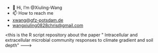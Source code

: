 - 👋 Hi, I’m @Xiuling-Wang 
- 📫 How to reach me 
- xwang@gfz-potsdam.de
- wangxiuling0828chris@gmail.com

<this is the R script repository about the paper " Intracellular and extracellular microbial community responses to climate gradient and soil depth"
--->
